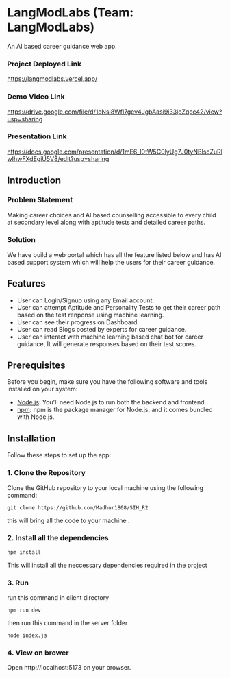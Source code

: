 # LangModLabs (Team: LangModLabs)

An AI based career guidance web app.

### Project Deployed Link
https://langmodlabs.vercel.app/


### Demo Video Link

https://drive.google.com/file/d/1eNsi8WfI7gev4JgbAasi9i33joZqec42/view?usp=sharing

### Presentation Link

https://docs.google.com/presentation/d/1mE6_I0tW5C0lyUg7J0tyNBlscZuRIwIhwFXdEgiU5V8/edit?usp=sharing


## Introduction

### Problem Statement
Making career choices and AI based counselling accessible to every child at secondary level along with aptitude tests and detailed career paths.

### Solution 
We  have build a web portal which has all the feature listed below and has AI based support system which will help the users for their career guidance.


## Features

- User can Login/Signup using any Email account.
- User can attempt Aptitude and Personality Tests to get their career path based on the test renponse using machine learning.
- User can see their progress on Dashboard.
- User can read Blogs posted by experts for career guidance.
- User can interact with machine learning based chat bot for career guidance, It will generate responses based on their test scores.


## Prerequisites

Before you begin, make sure you have the following software and tools installed on your system:

- [Node.js](https://nodejs.org/): You'll need Node.js to run both the backend and frontend.
- [npm](https://www.npmjs.com/): npm is the package manager for Node.js, and it comes bundled with Node.js.


## Installation

Follow these steps to set up the app:

### 1. Clone the Repository

Clone the GitHub repository to your local machine using the following command:

```
git clone https://github.com/Madhur1808/SIH_R2
```


this will bring all the code to your machine .

### 2. Install all the dependencies 

```
npm install
```


This will install all the neccessary dependencies required in the project

### 3. Run


run this command in client directory 

```
npm run dev
```
then run this command in the server folder

```
node index.js
```

### 4. View on brower 
 Open http://localhost:5173 on your browser.
